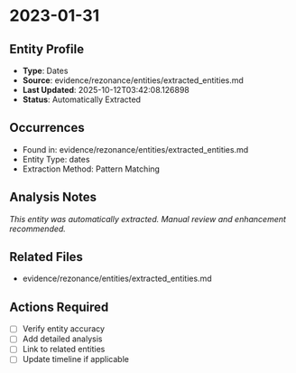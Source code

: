 # 2023-01-31

## Entity Profile
- **Type**: Dates
- **Source**: evidence/rezonance/entities/extracted_entities.md
- **Last Updated**: 2025-10-12T03:42:08.126898
- **Status**: Automatically Extracted

## Occurrences
- Found in: evidence/rezonance/entities/extracted_entities.md
- Entity Type: dates
- Extraction Method: Pattern Matching

## Analysis Notes
*This entity was automatically extracted. Manual review and enhancement recommended.*

## Related Files
- evidence/rezonance/entities/extracted_entities.md

## Actions Required
- [ ] Verify entity accuracy
- [ ] Add detailed analysis
- [ ] Link to related entities
- [ ] Update timeline if applicable
